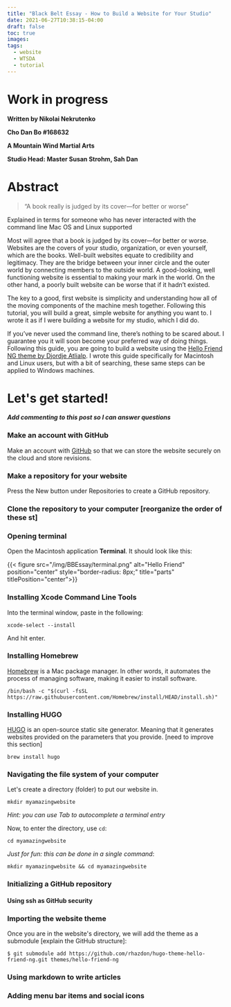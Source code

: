 ```yaml
---
title: "Black Belt Essay - How to Build a Website for Your Studio"
date: 2021-06-27T10:38:15-04:00
draft: false
toc: true
images:
tags:
  - website
  - WTSDA
  - tutorial
---
```


# Work in progress

**Written by Nikolai Nekrutenko**

**Cho Dan Bo #168632**

**A Mountain Wind Martial Arts**

**Studio Head: Master Susan Strohm, Sah Dan**

# Abstract

  > “A book really is judged by its cover—for better or worse”

Explained in terms for someone who has never interacted with the command line
Mac OS and Linux supported

Most will agree that a book is judged by its cover—for better or worse. Websites are the covers of your studio, organization, or even yourself, which are the books. Well-built websites equate to credibility and legitimacy. They are the bridge between your inner circle and the outer world by connecting members to the outside world. A good-looking, well functioning website is essential to making your mark in the world. On the other hand, a poorly built website can be worse that if it hadn’t existed.

The key to a good, first website is simplicity and understanding how all of the moving components of the machine mesh together. Following this tutorial, you will build a great, simple website for anything you want to. I wrote it as if I were building a website for my studio, which I did do.

If you’ve never used the command line, there’s nothing to be scared about. I guarantee you it will soon become your preferred way of doing things. Following this guide, you are going to build a website using the [Hello Friend NG theme by Djordje Atlialp](https://github.com/rhazdon/hugo-theme-hello-friend-ng). I wrote this guide specifically for Macintosh and Linux users, but with a bit of searching, these same steps can be applied to Windows machines.


# Let's get started!

***Add commenting to this post so I can answer questions***

### Make an account with GitHub

Make an account with [GitHub](https://github.com/join) so that we can store the website securely on the cloud and store revisions.

### Make a repository for your website

Press the New button under Repositories to create a GitHub repository.

### Clone the repository to your computer [reorganize the order of these st]

### Opening terminal

Open the Macintosh application **Terminal**. It should look like this:

{{< figure src="/img/BBEssay/terminal.png" alt="Hello Friend" position="center" style="border-radius: 8px;" title="parts" titlePosition="center">}}

### Installing Xcode Command Line Tools

Into the terminal window, paste in the following:

```
xcode-select --install
```

And hit enter.

### Installing Homebrew

[Homebrew](https://brew.sh/) is a Mac package manager. In other words, it automates the process of managing software, making it easier to install software.

```
/bin/bash -c "$(curl -fsSL https://raw.githubusercontent.com/Homebrew/install/HEAD/install.sh)"
```

### Installing HUGO

[HUGO](https://gohugo.io/) is an open-source static site generator. Meaning that it generates websites provided on the parameters that you provide. [need to improve this section]

```
brew install hugo
```

### Navigating the file system of your computer

Let's create a directory (folder) to put our website in.

```
mkdir myamazingwebsite
```

*Hint: you can use Tab to autocomplete a terminal entry*

Now, to enter the directory, use `cd`:

```
cd myamazingwebsite
```

*Just for fun: this can be done in a single command*:

```
mkdir myamazingwebsite && cd myamazingwebsite
```

### Initializing a GitHub repository

#### Using ssh as GitHub security

### Importing the website theme

Once you are in the website's directory, we will add the theme as a submodule [explain the GitHub structure]:

```
$ git submodule add https://github.com/rhazdon/hugo-theme-hello-friend-ng.git themes/hello-friend-ng
```
### Using markdown to write articles

### Adding menu bar items and social icons
